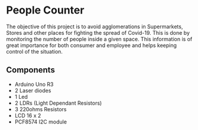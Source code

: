 # People Counter
The objective of this project is to avoid agglomerations in Supermarkets, Stores and other places for fighting the spread of Covid-19. This is done by monitoring the number of people inside a given space. This information is of great importance for both consumer and employee and helps keeping control of the situation.

## Components
- Arduino Uno R3
- 2 Laser diodes
- 1 Led
- 2 LDRs (Light Dependant Resistors)
- 3 220ohms Resistors
- LCD 16 x 2
- PCF8574 I2C module
